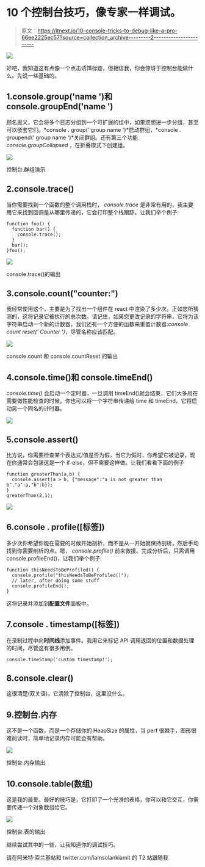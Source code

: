 # 10 个控制台技巧，像专家一样调试。

> 原文：<https://itnext.io/10-console-tricks-to-debug-like-a-pro-66ee2225ec57?source=collection_archive---------2----------------------->

![](img/70c5a5b1068beeb30eeed60b63a519b6.png)

好吧，我知道这有点像一个点击诱饵标题，但相信我，你会惊讶于控制台能做什么。先说一些基础的。

## 1.console.group('name ')和 console.groupEnd('name ')

顾名思义，它会将多个日志分组到一个可扩展的组中，如果您想进一步分组，甚至可以嵌套它们。*console . group(' group name ')*启动群组，*console . groupend(' group name ')*关闭群组。还有第三个功能 *console.groupCollapsed* ，在折叠模式下创建组。

![](img/eee9acf1efd9a9660b82d60f2f7357e8.png)

控制台.群组演示

## 2.console.trace()

当你需要找到一个函数的整个调用栈时， *console.trace* 是非常有用的，我主要用它来找到回调是从哪里传递的，它会打印整个栈跟踪。让我们举个例子:

```
function foo() {
  function bar() {
    console.trace();
  }
  bar();
}foo();
```

![](img/c0614d83b1c151a2f991e877d9f306a5.png)

console.trace()的输出

## 3.console.count("counter:")

我经常使用这个，主要是为了找出一个组件在 react 中渲染了多少次。正如您所猜测的，这将记录它被执行的总次数。请记住，如果您更改记录的字符串，它将为该字符串启动一个新的计数器，我们还有一个方便的函数来重置计数器:*console . count reset(' Counter ')*，尽管名称应该匹配。

![](img/1d984e66145110caef93f10259b2b15e.png)

console.count 和 console.countReset 的输出

## 4.console.time()和 console.timeEnd()

*console.time()* 会启动一个定时器，一旦调用 timeEnd()就会结束，它们大多用在需要做性能检查的时候。你也可以将一个字符串传递给 time 和 timeEnd，它将启动另一个同名的计时器。

![](img/fd9e26efff3c530da28deac9b75ce030.png)

## 5.console.assert()

比方说，你需要检查某个表达式/值是否为假，当它为假时，你希望它被记录，现在你通常会包装这是一个 if-else，但不需要这样做。让我们看看下面的例子

```
function greaterThan(a,b) {
  console.assert(a > b, {"message":"a is not greater than b","a":a,"b":b});
}
greaterThan(2,1);
```

![](img/81fd87bc7060c80282bd1d8be2853bf2.png)

## 6.console . profile([标签])

多少次你希望你能在需要的时候开始剖析，而不是从一开始就保持剖析，然后手动找到你需要剖析的点。嗯， *console.profile()* 前来救援。完成分析后，只需调用 console.profileEnd()，让我们举个例子:

```
function thisNeedsToBeProfiled() {
  console.profile("thisNeedsToBeProfiled()");
  // later, after doing some stuff
  console.profileEnd();
}
```

这将记录并添加到**配置文件**面板中。

## 7.console . timestamp([标签])

在录制过程中向**时间线**添加事件。我用它来标记 API 调用返回的位置和数据处理的时间，尽管这有很多用例。

```
console.timeStamp('custom timestamp!');
```

## 8.console.clear()

这很清楚(双关语)，它清除了控制台，这里没什么。

## 9.控制台.内存

这不是一个函数，而是一个存储你的 HeapSize 的属性，当 perf 很棘手，图形很难阅读时，简单地记录内存可能会有帮助。

![](img/2e3d6ea4c8c178a8815433d93c4b0f42.png)

控制台.内存输出

## 10.console.table(数组)

这是我的最爱。最好的技巧是，它打印了一个光滑的表格，你可以和它交互，你需要传递一个对象数组给它。

![](img/f237f8adce905269922e6aff977b9a12.png)

控制台.表的输出

继续尝试其中的一些，让我知道你的调试技巧。

请在阿米特·索兰基站和 twitter.com/iamsolankiamit 的 T2 站跟随我